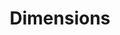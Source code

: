 ---
bigquery: https://console.cloud.google.com/bigquery?p=covid-19-dimensions-ai&page=table&d=data&t=publications
contributors: Digital Science, https://www.digital-science.com/
cost: Free for personal, non-commercial use.
description: Dimensions contains more than 100 million publications, ranging from
  articles published in scholarly journals, books and book chapters, to preprints
  and conference proceedings. All publications are contextualized with linked data
  sets, funding, publications, patents, clinical trials, and policy documents. You
  can also view associated categories, funders, institutions, and researcher profiles.
documentation: https://docs.dimensions.ai/bigquery/index.html
last_edit: Mon, 04 Apr 2022 19:04:00 GMT
location: https://www.dimensions.ai/products/free/
maintained_by: Digital Science, https://www.digital-science.com/
schema_fields: '[''category_hrcs_hc'', ''repository_url'', ''original_abstract'',
  ''granted_year'', ''research_org_state_codes'', ''reference_ids'', ''filing_year'',
  ''open_access_categories_v2'', ''resulting_publication_doi'', ''date_modified'',
  ''active_years'', ''researcher_ids'', ''relationships'', ''conditions'', ''date_imported_gbq'',
  ''volume'', ''associated_publication_id'', ''category_sdg'', ''funding_eur'', ''conference'',
  ''date_normal'', ''citations'', ''linkout'', ''category_icrp_ct'', ''funding_currency'',
  ''acronym'', ''embargo_date'', ''funding_usd'', ''publication_ids'', ''date'', ''links'',
  ''external_ids'', ''date_online'', ''editors'', ''associated_publication_doi'',
  ''start_date'', ''date_print'', ''end_year'', ''date_inserted'', ''grant_number'',
  ''category_hrcs_rac'', ''language'', ''original_assignee'', ''open_access_categories'',
  ''title'', ''parent_id'', ''year'', ''original_assignee_orgs'', ''status'', ''mesh_headings'',
  ''category_uoa'', ''funder_org_state_codes'', ''mesh_terms'', ''category_bra'',
  ''subtitles'', ''journal_lists'', ''address'', ''gender'', ''publication_date'',
  ''expiration_year'', ''book_series_title'', ''assignee_orgs'', ''filing_date'',
  ''category_icrp_cso'', ''associated_grant_ids'', ''repository_name'', ''research_org_countries'',
  ''journal'', ''kind'', ''authors'', ''funder_org'', ''types'', ''repository_id'',
  ''source_id'', ''priority_year'', ''funding_gbp'', ''concepts'', ''funder_org_acronyms'',
  ''labels'', ''interventions'', ''research_org_city_names'', ''pmid'', ''categories'',
  ''doi'', ''investigators'', ''description'', ''phase'', ''name'', ''citations_count'',
  ''jurisdiction'', ''type'', ''aliases'', ''category_for'', ''publication_year'',
  ''proceedings_title'', ''ipcr'', ''filing_status'', ''acronyms'', ''funding_amount'',
  ''family_count'', ''start_year'', ''funding_jpy'', ''patent_ids'', ''license'',
  ''original_assignee_countries'', ''citation_string'', ''wikipedia_url'', ''category_rcdc'',
  ''inventor_names'', ''family_id'', ''metrics'', ''legal_status'', ''granted_date'',
  ''associated_publication_pmid'', ''cited_by_ids'', ''issue'', ''foa_number'', ''brief_title'',
  ''id'', ''current_assignee_countries'', ''organisation_details'', ''associated_publication_arxiv_id'',
  ''funding_aud'', ''current_assignee'', ''funder_countries'', ''priority_date'',
  ''funding_nzd'', ''isbn'', ''clinical_trial_ids'', ''registry'', ''resulting_publication_ids'',
  ''publisher'', ''cpc'', ''end_date'', ''application_number'', ''funding_cny'', ''created_date'',
  ''eisbn'', ''family_members_ids'', ''established'', ''acknowledgements'', ''research_org_cities'',
  ''category_hra'', ''current_assignee_orgs'', ''research_org_state_names'', ''expiration_date'',
  ''research_org_country_names'', ''funding_details'', ''pmcid'', ''supporting_grant_ids'',
  ''book_title'', ''arxiv_id'', ''funding_chf'', ''funder_org_countries'', ''legal_events'',
  ''email_address'', ''abstract'', ''funder_orgs'', ''original_title'', ''funder_org_cities'',
  ''altmetrics'', ''research_orgs'', ''funding_cad'', ''assignee_countries'', ''pages'']'
shortname: dimensions
tags:
- scholarly literature
- patents
- funding
- clinical trials
- academic profiles
terms_of_use: 'Use of both the Dimensions COVID-19 dataset and full Dimensions dataset
  are subject to the Dimensions Terms of use: https://www.dimensions.ai/policies-terms-legal '
title: Dimensions
uuid: dcff88bd-fe6b-4fdb-8159-809bf9d7bc1c
---